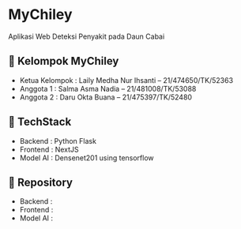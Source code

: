 # MyChiley
Aplikasi Web Deteksi Penyakit pada Daun Cabai

## 🍂 Kelompok MyChiley 
- Ketua Kelompok : Laily Medha Nur Ihsanti – 21/474650/TK/52363
- Anggota 1      : Salma Asma Nadia – 21/481008/TK/53088
- Anggota 2      : Daru Okta Buana – 21/475397/TK/52480

## 🥊 TechStack
- Backend   : Python Flask
- Frontend  : NextJS 
- Model AI  : Densenet201 using tensorflow

## 🧰 Repository
- Backend   : 
- Frontend  : 
- Model AI  : 

